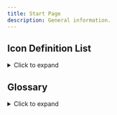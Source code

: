 ```yaml
---
title: Start Page
description: General information.
---
```


## Icon Definition List

<details> <summary>Click to expand</summary>

    ⭐ - General recommendations; best software in its kind.
    ⚠️ - Be cautious while using; non-FOSS software.
    🖥️ - CLI tool.

</details>

## Glossary

<details> <summary>Click to expand</summary>

    Nightly build - A beta/developer version of software.

</details>
